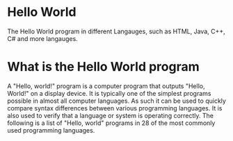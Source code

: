 # Hello World
The Hello World program in different Langauges, such as HTML, Java, C++, C# and more langauges. 
# What is the Hello World program
A "Hello, world!" program is a computer program that outputs "Hello, World!" on a display device. It is typically one of the simplest programs possible in almost all computer languages. As such it can be used to quickly compare syntax differences between various programming languages. It is also used to verify that a language or system is operating correctly. The following is a list of "Hello, world" programs in 28 of the most commonly used programming languages.
